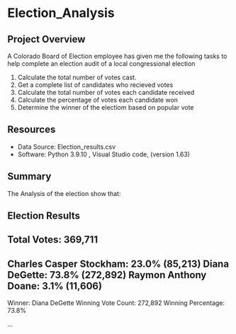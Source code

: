 # Election_Analysis

## Project Overview
A Colorado Board of Election employee has given me the following tasks to help complete an election audit of a local congressional election

1. Calculate the total number of votes cast.
2. Get a complete list of candidates who recieved votes
3. Calculate the total number of votes each candidate received
4. Calculate the percentage of votes each candidate won
5. Determine the winner of the electiom based on popular vote

## Resources
- Data Source: Election_results.csv
- Software: Python 3.9.10 , Visual Studio code, (version 1.63) 

## Summary 
The Analysis of the election show that:

Election Results
-------------------------
Total Votes: 369,711
-------------------------
Charles Casper Stockham: 23.0% (85,213)
Diana DeGette: 73.8% (272,892)
Raymon Anthony Doane: 3.1% (11,606)
-------------------------
Winner: Diana DeGette
Winning Vote Count: 272,892
Winning Percentage: 73.8%

...
